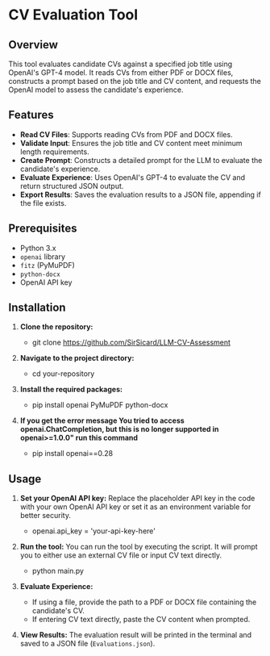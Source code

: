 # CV Evaluation Tool

## Overview

This tool evaluates candidate CVs against a specified job title using OpenAI's GPT-4 model. It reads CVs from either PDF or DOCX files, constructs a prompt based on the job title and CV content, and requests the OpenAI model to assess the candidate's experience.

## Features

- **Read CV Files**: Supports reading CVs from PDF and DOCX files.
- **Validate Input**: Ensures the job title and CV content meet minimum length requirements.
- **Create Prompt**: Constructs a detailed prompt for the LLM to evaluate the candidate's experience.
- **Evaluate Experience**: Uses OpenAI's GPT-4 to evaluate the CV and return structured JSON output.
- **Export Results**: Saves the evaluation results to a JSON file, appending if the file exists.

## Prerequisites

- Python 3.x
- `openai` library
- `fitz` (PyMuPDF)
- `python-docx`
- OpenAI API key

## Installation

1. **Clone the repository:**
   - git clone https://github.com/SirSicard/LLM-CV-Assessment

2. **Navigate to the project directory:**
   - cd your-repository

3. **Install the required packages:**
   - pip install openai PyMuPDF python-docx

4. **If you get the error message You tried to access openai.ChatCompletion, but this is no longer supported in openai>=1.0.0" run this command**
   - pip install openai==0.28


## Usage

1. **Set your OpenAI API key:**
   Replace the placeholder API key in the code with your own OpenAI API key or set it as an environment variable for better security.
   
   - openai.api_key = 'your-api-key-here'

2. **Run the tool:**
   You can run the tool by executing the script. It will prompt you to either use an external CV file or input CV text directly.
   
   - python main.py


3. **Evaluate Experience:**
   - If using a file, provide the path to a PDF or DOCX file containing the candidate's CV.
   - If entering CV text directly, paste the CV content when prompted.

4. **View Results:**
   The evaluation result will be printed in the terminal and saved to a JSON file (`Evaluations.json`).
